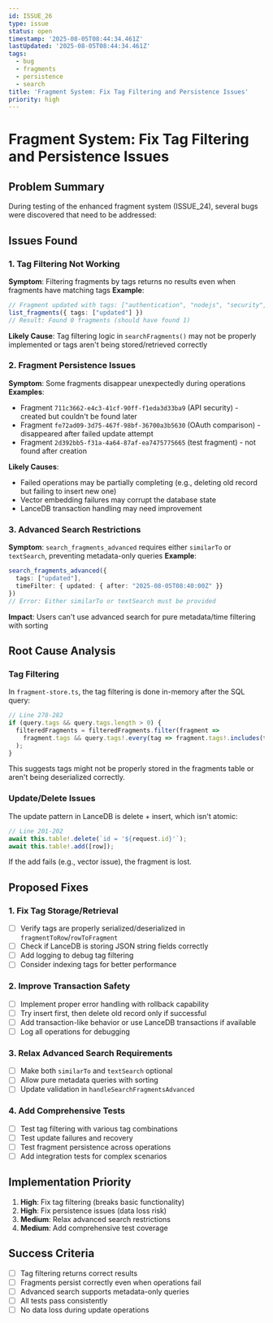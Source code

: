 ```yaml
---
id: ISSUE_26
type: issue
status: open
timestamp: '2025-08-05T08:44:34.461Z'
lastUpdated: '2025-08-05T08:44:34.461Z'
tags:
  - bug
  - fragments
  - persistence
  - search
title: 'Fragment System: Fix Tag Filtering and Persistence Issues'
priority: high
---
```


# Fragment System: Fix Tag Filtering and Persistence Issues

## Problem Summary

During testing of the enhanced fragment system (ISSUE_24), several bugs were discovered that need to be addressed:

## Issues Found

### 1. Tag Filtering Not Working
**Symptom**: Filtering fragments by tags returns no results even when fragments have matching tags
**Example**:
```typescript
// Fragment updated with tags: ["authentication", "nodejs", "security", "jwt", "oauth", "updated"]
list_fragments({ tags: ["updated"] })
// Result: Found 0 fragments (should have found 1)
```
**Likely Cause**: Tag filtering logic in `searchFragments()` may not be properly implemented or tags aren't being stored/retrieved correctly

### 2. Fragment Persistence Issues
**Symptom**: Some fragments disappear unexpectedly during operations
**Examples**:
- Fragment `711c3662-e4c3-41cf-90ff-f1eda3d33ba9` (API security) - created but couldn't be found later
- Fragment `fe72ad09-3d75-467f-98bf-36700a3b5630` (OAuth comparison) - disappeared after failed update attempt
- Fragment `2d392bb5-f31a-4a64-87af-ea7475775665` (test fragment) - not found after creation

**Likely Causes**:
- Failed operations may be partially completing (e.g., deleting old record but failing to insert new one)
- Vector embedding failures may corrupt the database state
- LanceDB transaction handling may need improvement

### 3. Advanced Search Restrictions
**Symptom**: `search_fragments_advanced` requires either `similarTo` or `textSearch`, preventing metadata-only queries
**Example**:
```typescript
search_fragments_advanced({ 
  tags: ["updated"], 
  timeFilter: { updated: { after: "2025-08-05T08:40:00Z" }}
})
// Error: Either similarTo or textSearch must be provided
```
**Impact**: Users can't use advanced search for pure metadata/time filtering with sorting

## Root Cause Analysis

### Tag Filtering
In `fragment-store.ts`, the tag filtering is done in-memory after the SQL query:
```typescript
// Line 278-282
if (query.tags && query.tags.length > 0) {
  filteredFragments = filteredFragments.filter(fragment => 
    fragment.tags && query.tags!.every(tag => fragment.tags!.includes(tag))
  );
}
```
This suggests tags might not be properly stored in the fragments table or aren't being deserialized correctly.

### Update/Delete Issues
The update pattern in LanceDB is delete + insert, which isn't atomic:
```typescript
// Line 201-202
await this.table!.delete(`id = '${request.id}'`);
await this.table!.add([row]);
```
If the add fails (e.g., vector issue), the fragment is lost.

## Proposed Fixes

### 1. Fix Tag Storage/Retrieval
- [ ] Verify tags are properly serialized/deserialized in `fragmentToRow`/`rowToFragment`
- [ ] Check if LanceDB is storing JSON string fields correctly
- [ ] Add logging to debug tag filtering
- [ ] Consider indexing tags for better performance

### 2. Improve Transaction Safety
- [ ] Implement proper error handling with rollback capability
- [ ] Try insert first, then delete old record only if successful
- [ ] Add transaction-like behavior or use LanceDB transactions if available
- [ ] Log all operations for debugging

### 3. Relax Advanced Search Requirements
- [ ] Make both `similarTo` and `textSearch` optional
- [ ] Allow pure metadata queries with sorting
- [ ] Update validation in `handleSearchFragmentsAdvanced`

### 4. Add Comprehensive Tests
- [ ] Test tag filtering with various tag combinations
- [ ] Test update failures and recovery
- [ ] Test fragment persistence across operations
- [ ] Add integration tests for complex scenarios

## Implementation Priority

1. **High**: Fix tag filtering (breaks basic functionality)
2. **High**: Fix persistence issues (data loss risk)
3. **Medium**: Relax advanced search restrictions
4. **Medium**: Add comprehensive test coverage

## Success Criteria

- [ ] Tag filtering returns correct results
- [ ] Fragments persist correctly even when operations fail
- [ ] Advanced search supports metadata-only queries
- [ ] All tests pass consistently
- [ ] No data loss during update operations